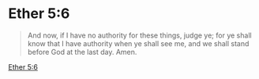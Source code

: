 # Ether 5:6

> And now, if I have no authority for these things, judge ye; for ye shall know that I have authority when ye shall see me, and we shall stand before God at the last day. Amen.

[Ether 5:6](https://www.churchofjesuschrist.org/study/scriptures/bofm/ether/5?lang=eng&id=p6#p6)


